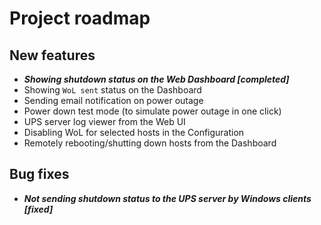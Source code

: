 # Project roadmap
## New features
* ***Showing shutdown status on the Web Dashboard [completed]***
* Showing `WoL sent` status on the Dashboard
* Sending email notification on power outage
* Power down test mode (to simulate power outage in one click)
* UPS server log viewer from the Web UI
* Disabling WoL for selected hosts in the Configuration
* Remotely rebooting/shutting down hosts from the Dashboard

## Bug fixes
* ***Not sending shutdown status to the UPS server by Windows clients [fixed]***
